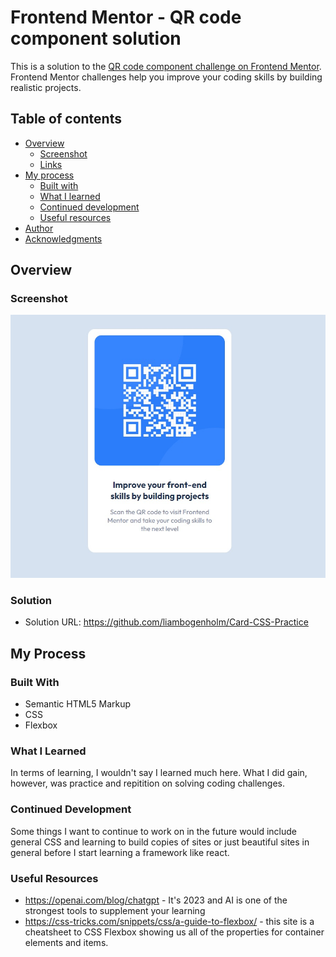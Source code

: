 # Frontend Mentor - QR code component solution

This is a solution to the [QR code component challenge on Frontend Mentor](https://www.frontendmentor.io/challenges/qr-code-component-iux_sIO_H). Frontend Mentor challenges help you improve your coding skills by building realistic projects.

## Table of contents

- [Overview](#overview)
  - [Screenshot](#screenshot)
  - [Links](#links)
- [My process](#my-process)
  - [Built with](#built-with)
  - [What I learned](#what-i-learned)
  - [Continued development](#continued-development)
  - [Useful resources](#useful-resources)
- [Author](#author)
- [Acknowledgments](#acknowledgments)

## Overview

### Screenshot

![](/images/QR_Screenshot.jpg)

### Solution

-   Solution URL: https://github.com/liambogenholm/Card-CSS-Practice

## My Process

### Built With

- Semantic HTML5 Markup
- CSS
- Flexbox

### What I Learned

In terms of learning, I wouldn't say I learned much here. What I did gain, however, was practice and repitition on solving coding challenges.

### Continued Development

Some things I want to continue to work on in the future would include general CSS and learning to build copies of sites or just beautiful sites in general before I start learning a framework like react.

### Useful Resources

- https://openai.com/blog/chatgpt - It's 2023 and AI is one of the strongest tools to supplement your learning
- https://css-tricks.com/snippets/css/a-guide-to-flexbox/ - this site is a cheatsheet to CSS Flexbox showing us all of the properties for container elements and items.
